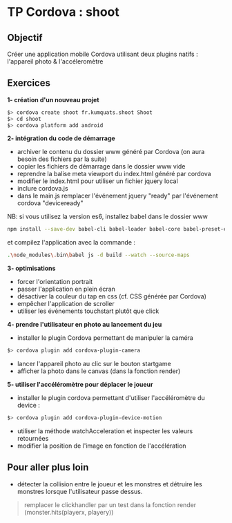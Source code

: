 TP Cordova : shoot
==================

Objectif
--------
Créer une application mobile Cordova utilisant deux plugins natifs : l'appareil photo & l'accéleromètre


Exercices
---------
**1- création d'un nouveau projet**
```bash
$> cordova create shoot fr.kumquats.shoot Shoot
$> cd shoot
$> cordova platform add android
```

**2- intégration du code de démarrage**
- archiver le contenu du dossier www généré par Cordova (on aura besoin des fichiers par la suite)
- copier les fichiers de démarrage dans le dossier www vide
- reprendre la balise meta viewport du index.html généré par cordova
- modifier le index.html pour utiliser un fichier jquery local
- inclure cordova.js
- dans le main.js remplacer l'événement jquery "ready" par l'événement cordova "deviceready"

NB: si vous utilisez la version es6, installez babel dans le dossier www
```bash
npm install --save-dev babel-cli babel-loader babel-core babel-preset-es2015
```
et compilez l'application avec la commande :
```bash
.\node_modules\.bin\babel js -d build --watch --source-maps
```

**3- optimisations**
- forcer l'orientation portrait
- passer l'application en plein écran
- désactiver la couleur du tap en css (cf. CSS générée par Cordova)
- empêcher l'application de scroller
- utiliser les événements touchstart plutôt que click

**4- prendre l'utilisateur en photo au lancement du jeu**
- installer le plugin Cordova permettant de manipuler la caméra
```bash
$> cordova plugin add cordova-plugin-camera
```
- lancer l'appareil photo au clic sur le bouton startgame
- afficher la photo dans le canvas (dans la fonction render)

**5- utiliser l'accéléromètre pour déplacer le joueur**
- installer le plugin cordova permettant d'utiliser l'accéléromètre du device :
```bash
$> cordova plugin add cordova-plugin-device-motion
```
- utiliser la méthode watchAcceleration et inspecter les valeurs retournées
- modifier la position de l'image en fonction de l'accélération 


Pour aller plus loin
--------------------
- détecter la collision entre le joueur et les monstres et détruire les monstres lorsque l'utilisateur passe dessus.
> remplacer le clickhandler par un test dans la fonction render (monster.hits(playerx, playery))
